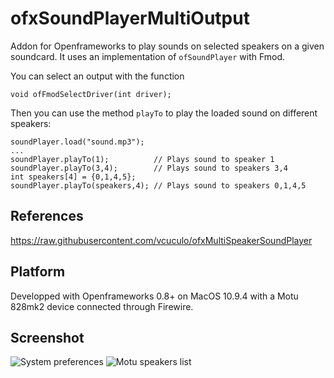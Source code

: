 ofxSoundPlayerMultiOutput
=========================
Addon for Openframeworks to play sounds on selected speakers on a given soundcard. It uses an implementation of `ofSoundPlayer` with Fmod.

You can select an output with the function 

    void ofFmodSelectDriver(int driver);

Then you can use the method `playTo` to play the loaded sound on different speakers:

	soundPlayer.load("sound.mp3");
	...
	soundPlayer.playTo(1); 			// Plays sound to speaker 1
	soundPlayer.playTo(3,4); 		// Plays sound to speakers 3,4
	int speakers[4] = {0,1,4,5};	
	soundPlayer.playTo(speakers,4); // Plays sound to speakers 0,1,4,5


## References
https://raw.githubusercontent.com/vcuculo/ofxMultiSpeakerSoundPlayer

## Platform
Developped with Openframeworks 0.8+ on MacOS 10.9.4 with a Motu 828mk2 device connected through Firewire.

## Screenshot
![System preferences](http://v3ga.github.io/Images/ofxSoundPlayerMultiOutput/ofxSoundPlayerMultiOutput_System_preferences.png)
![Motu speakers list](http://v3ga.github.io/Images/ofxSoundPlayerMultiOutput/ofxSoundPlayerMultiOutput_Soundcard_MOTU_outputs.png)
